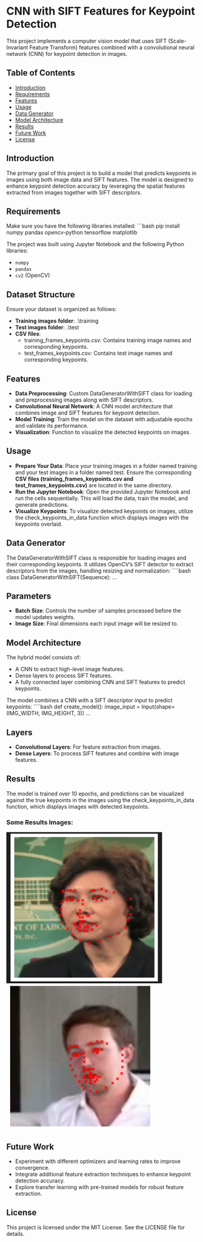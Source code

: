 # CNN with SIFT Features for Keypoint Detection
This project implements a computer vision model that uses SIFT (Scale-Invariant Feature Transform) features combined with a convolutional neural network (CNN) for keypoint detection in images.

## Table of Contents

* [Introduction](#introduction)
* [Requirements](#requirements)
* [Features](#features)
* [Usage](#usage)
* [Data Generator](#data-generator)
* [Model Architecture](#model-architecture)
* [Results](#results)
* [Future Work](#future-work)
* [License](#license)

## Introduction
The primary goal of this project is to build a model that predicts keypoints in images using both image data and SIFT features. The model is designed to enhance keypoint detection accuracy by leveraging the spatial features extracted from images together with SIFT descriptors.

## Requirements
Make sure you have the following libraries installed:
    ```bash
    pip install numpy pandas opencv-python tensorflow matplotlib

The project was built using Jupyter Notebook and the following Python libraries:
- `numpy`
- `pandas`
- `cv2` (OpenCV)


## Dataset Structure
Ensure your dataset is organized as follows:

- **Training images folder**: .\training
- **Test images folder**: .\test
- **CSV files**:
  - training_frames_keypoints.csv: Contains training image names and corresponding keypoints.
  - test_frames_keypoints.csv: Contains test image names and corresponding keypoints.


## Features
- **Data Preprocessing**: Custom DataGeneratorWithSIFT class for loading and preprocessing images along with SIFT descriptors.
- **Convolutional Neural Network**: A CNN model architecture that combines image and SIFT features for keypoint detection.
- **Model Training**: Train the model on the dataset with adjustable epochs and validate its performance.
- **Visualization**: Function to visualize the detected keypoints on images.

## Usage
- **Prepare Your Data**: Place your training images in a folder named training and your test images in a folder named test. Ensure the corresponding **CSV files (training_frames_keypoints.csv and test_frames_keypoints.csv)** are located in the same directory.
- **Run the Jupyter Notebook**: Open the provided Jupyter Notebook and run the cells sequentially. This will load the data, train the model, and generate predictions.
- **Visualize Keypoints**: To visualize detected keypoints on images, utilize the check_keypoints_in_data function which displays images with the keypoints overlaid.

## Data Generator
The DataGeneratorWithSIFT class is responsible for loading images and their corresponding keypoints. It utilizes OpenCV’s SIFT detector to extract descriptors from the images, handling resizing and normalization:
    ````bash
        class DataGeneratorWithSIFT(Sequence):
            ...

## Parameters
- **Batch Size**: Controls the number of samples processed before the model updates weights.
- **Image Size**: Final dimensions each input image will be resized to.

## Model Architecture
The hybrid model consists of:
- A CNN to extract high-level image features.
- Dense layers to process SIFT features.
- A fully connected layer combining CNN and SIFT features to predict keypoints.

The model combines a CNN with a SIFT descriptor input to predict keypoints:
    ````bash
       def create_model():
            image_input = Input(shape=(IMG_WIDTH, IMG_HEIGHT, 3))
            ... 


## Layers
- **Convolutional Layers**: For feature extraction from images.
- **Dense Layers**: To process SIFT features and combine with image features.

## Results
The model is trained over 10 epochs, and predictions can be visualized against the true keypoints in the images using the check_keypoints_in_data function, which displays images with detected keypoints.

### Some Results Images:
![alt text](image.png)
![alt text](image-1.png)

## Future Work
- Experiment with different optimizers and learning rates to improve convergence.
- Integrate additional feature extraction techniques to enhance keypoint detection accuracy.
- Explore transfer learning with pre-trained models for robust feature extraction.

## License
This project is licensed under the MIT License. See the LICENSE file for details.